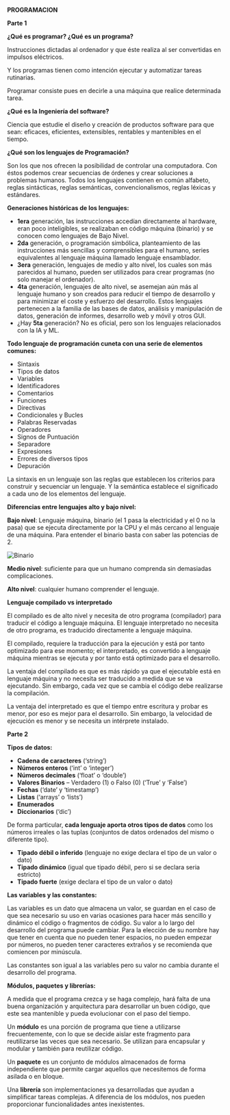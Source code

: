 ﻿**PROGRAMACION**

**Parte 1**

**¿Qué es programar? ¿Qué es un programa?**

Instrucciones dictadas al ordenador y que éste realiza al ser convertidas en impulsos eléctricos.

Y los programas tienen como intención ejecutar y automatizar tareas rutinarias.

Programar consiste pues en decirle a una máquina que realice determinada tarea.

**¿Qué es la Ingeniería del software?**

Ciencia que estudie el diseño y creación de productos software para que sean: eficaces, eficientes, extensibles, rentables y mantenibles en el tiempo.

**¿Qué son los lenguajes de Programación?**

Son los que nos ofrecen la posibilidad de controlar una computadora. Con éstos podemos crear secuencias de órdenes y crear soluciones a problemas humanos. Todos los lenguajes contienen en común alfabeto, reglas sintácticas, reglas semánticas, convencionalismos, reglas léxicas y estándares.

**Generaciones históricas de los lenguajes:**

- **1era** generación, las instrucciones accedían directamente al hardware, eran poco inteligibles, se realizaban en código máquina (binario) y se conocen como lenguajes de Bajo Nivel.
- **2da** generación, o programación simbólica, planteamiento de las instrucciones más sencillas y comprensibles para el humano, series equivalentes al lenguaje máquina llamado lenguaje ensamblador.
- **3era** generación, lenguajes de medio y alto nivel, los cuales son más parecidos al humano, pueden ser utilizados para crear programas (no solo manejar el ordenador).
- **4ta** generación, lenguajes de alto nivel, se asemejan aún más al lenguaje humano y son creados para reducir el tiempo de desarrollo y para minimizar el coste y esfuerzo del desarrollo. Estos lenguajes pertenecen a la familia de las bases de datos, análisis y manipulación de datos, generación de informes, desarrollo web y móvil y otros GUI.
- ¿Hay **5ta** generación? No es oficial, pero son los lenguajes relacionados con la IA y ML.

**Todo lenguaje de programación cuneta con una serie de elementos comunes:**

- Sintaxis
- Tipos de datos
- Variables
- Identificadores
- Comentarios
- Funciones
- Directivas
- Condicionales y Bucles
- Palabras Reservadas
- Operadores
- Signos de Puntuación
- Separadore
- Expresiones
- Errores de diversos tipos
- Depuración



La sintaxis en un lenguaje son las reglas que establecen los criterios para construir y secuenciar un lenguaje. Y la semántica establece el significado a cada uno de los elementos del lenguaje.

**Diferencias entre lenguajes alto y bajo nivel:** 

**Bajo nivel**: Lenguaje máquina, binario (el 1 pasa la electricidad y el 0 no la pasa) que se ejecuta directamente por la CPU y el más cercano al lenguaje de una máquina. Para entender el binario basta con saber las potencias de 2.

![Binario](https://github.com/alozk/Master-Big-Data-Analytics/blob/main/FUNDAMENTOS/2.%20FUNDAMENTOS%20DE%20LA%20PROGRAMACI%C3%93N/PICS/Aspose.Words.021ed497-8408-481f-a0f3-94faeb96d179.001.png)

**Medio nivel**: suficiente para que un humano comprenda sin demasiadas complicaciones.

**Alto nivel**: cualquier humano comprender el lenguaje.

**Lenguaje compilado vs interpretado**

El compilado es de alto nivel y necesita de otro programa (compilador) para traducir el código a lenguaje máquina. El lenguaje interpretado no necesita de otro programa, es traducido directamente a lenguaje máquina.

El compilado, requiere la traducción para la ejecución y está por tanto optimizado para ese momento; el interpretado, es convertido a lenguaje máquina mientras se ejecuta y por tanto está optimizado para el desarrollo.

La ventaja del compilado es que es más rápido ya que el ejecutable está en lenguaje máquina y no necesita ser traducido a medida que se va ejecutando. Sin embargo, cada vez que se cambia el código debe realizarse la compilación.

La ventaja del interpretado es que el tiempo entre escritura y probar es menor, por eso es mejor para el desarrollo. Sin embargo, la velocidad de ejecución es menor y se necesita un intérprete instalado.








**Parte 2**

**Tipos de datos:**

- **Cadena de caracteres** (‘string’)
- **Números enteros** (‘int’ o ‘integer’)
- **Números decimales** (‘float’ o ‘double’)
- **Valores Binarios** – Verdadero (1) o Falso (0) (‘True’ y ‘False’)
- **Fechas** (‘date’ y ‘timestamp’)
- **Listas** (‘arrays’ o ‘lists’)
- **Enumerados**
- **Diccionarios** (‘dic’)

De forma particular, **cada lenguaje aporta otros tipos de datos** como los números irreales o las tuplas (conjuntos de datos ordenados del mismo o diferente tipo).

- **Tipado débil o inferido** (lenguaje no exige declara el tipo de un valor o dato)
- **Tipado dinámico** (igual que tipado débil, pero si se declara seria estricto)
- **Tipado fuerte** (exige declara el tipo de un valor o dato)

**Las variables y las constantes:**

Las variables es un dato que almacena un valor, se guardan en el caso de que sea necesario su uso en varias ocasiones para hacer más sencillo y dinámico el código o fragmentos de código. Su valor a lo largo del desarrollo del programa puede cambiar. Para la elección de su nombre hay que tener en cuenta que no pueden tener espacios, no pueden empezar por números, no pueden tener caracteres extraños y se recomienda que comiencen por minúscula.

Las constantes son igual a las variables pero su valor no cambia durante el desarrollo del programa.

**Módulos, paquetes y librerías:**

A medida que el programa crezca y se haga complejo, hará falta de una buena organización y arquitectura para desarrollar un buen código, que este sea mantenible y pueda evolucionar con el paso del tiempo.

Un **módulo** es una porción de programa que tiene a utilizarse frecuentemente, con lo que se decide aislar este fragmento para reutilizarse las veces que sea necesario. Se utilizan para encapsular y modular y también para reutilizar código.

Un **paquete** es un conjunto de módulos almacenados de forma independiente que permite cargar aquellos que necesitemos de forma asilada o en bloque.

Una **librería** son implementaciones ya desarrolladas que ayudan a simplificar tareas complejas. A diferencia de los módulos, nos pueden proporcionar funcionalidades antes inexistentes.

